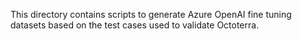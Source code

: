 This directory contains scripts to generate Azure OpenAI fine tuning datasets based on the test cases used to validate
Octoterra.